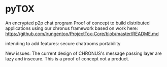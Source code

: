 pyTOX
=======

An encrypted p2p chat program
Proof of concept to build distributed applications using our chronus framework
based on work here: https://github.com/irungentoo/ProjectTox-Core/blob/master/README.md

intending to add features:
secure chatrooms
portability

New issues:
The current design of CHRONUS's message passing layer are lazy and insecure. This is a proof of concept not a product.
